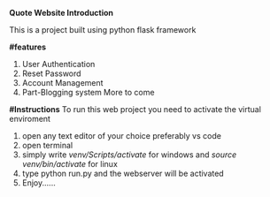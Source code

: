 <b>Quote Website Introduction</b>

This is a project built using python flask framework

<b>#features</b>
1. User Authentication
2. Reset Password
3. Account Management
4. Part-Blogging system
More to come

<b>#Instructions</b>
To run this web project you need to activate the virtual enviroment
1. open any text editor of your choice preferably vs code
2. open terminal
3. simply write <i>venv/Scripts/activate</i> for windows and <i>source venv/bin/activate</i> for linux 
4. type python run.py and the webserver will be activated
5. Enjoy......
